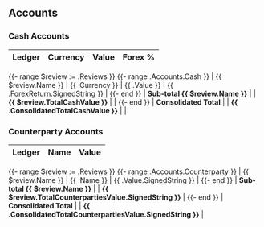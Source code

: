 ## Accounts

### Cash Accounts
| Ledger | Currency | Value | Forex % |
|:---|:---|---:|---:|
{{- range $review := .Reviews }}
{{- range .Accounts.Cash }}
| {{ $review.Name }} | {{ .Currency }} | {{ .Value }} | {{ .ForexReturn.SignedString }} |
{{- end }}
| **Sub-total {{ $review.Name }}** | | **{{ $review.TotalCashValue }}** | |
{{- end }}
| **Consolidated Total** | | **{{ .ConsolidatedTotalCashValue }}** | |

### Counterparty Accounts
| Ledger | Name | Value |
|:---|:---|---:|
{{- range $review := .Reviews }}
{{- range .Accounts.Counterparty }}
| {{ $review.Name }} | {{ .Name }} | {{ .Value.SignedString }} |
{{- end }}
| **Sub-total {{ $review.Name }}** | | **{{ $review.TotalCounterpartiesValue.SignedString }}** |
{{- end }}
| **Consolidated Total** | | **{{ .ConsolidatedTotalCounterpartiesValue.SignedString }}** |